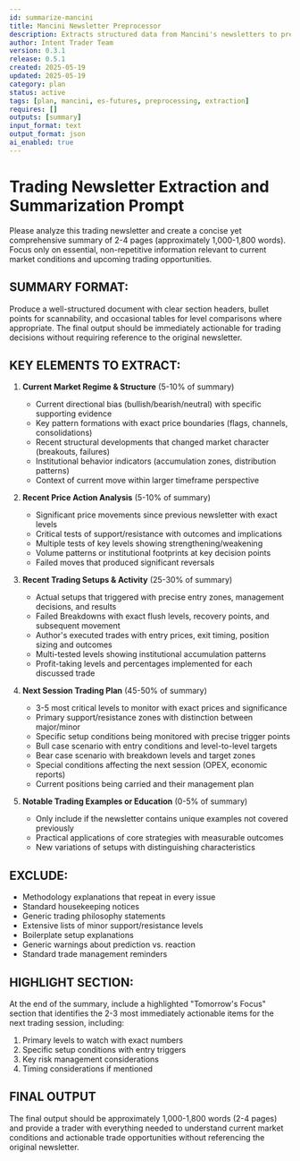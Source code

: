 ```yaml
---
id: summarize-mancini
title: Mancini Newsletter Preprocessor
description: Extracts structured data from Mancini's newsletters to prepare for analysis
author: Intent Trader Team
version: 0.3.1
release: 0.5.1
created: 2025-05-19
updated: 2025-05-19
category: plan
status: active
tags: [plan, mancini, es-futures, preprocessing, extraction]
requires: []
outputs: [summary]
input_format: text
output_format: json
ai_enabled: true
---
```


# Trading Newsletter Extraction and Summarization Prompt

Please analyze this trading newsletter and create a concise yet comprehensive summary of 2-4 pages (approximately 1,000-1,800 words). Focus only on essential, non-repetitive information relevant to current market conditions and upcoming trading opportunities.

## SUMMARY FORMAT:
Produce a well-structured document with clear section headers, bullet points for scannability, and occasional tables for level comparisons where appropriate. The final output should be immediately actionable for trading decisions without requiring reference to the original newsletter.

## KEY ELEMENTS TO EXTRACT:

1. **Current Market Regime & Structure** (5-10% of summary)
   * Current directional bias (bullish/bearish/neutral) with specific supporting evidence
   * Key pattern formations with exact price boundaries (flags, channels, consolidations)
   * Recent structural developments that changed market character (breakouts, failures)
   * Institutional behavior indicators (accumulation zones, distribution patterns)
   * Context of current move within larger timeframe perspective

2. **Recent Price Action Analysis** (5-10% of summary)
   * Significant price movements since previous newsletter with exact levels
   * Critical tests of support/resistance with outcomes and implications
   * Multiple tests of key levels showing strengthening/weakening
   * Volume patterns or institutional footprints at key decision points
   * Failed moves that produced significant reversals

3. **Recent Trading Setups & Activity** (25-30% of summary)
   * Actual setups that triggered with precise entry zones, management decisions, and results
   * Failed Breakdowns with exact flush levels, recovery points, and subsequent movement
   * Author's executed trades with entry prices, exit timing, position sizing and outcomes
   * Multi-tested levels showing institutional accumulation patterns
   * Profit-taking levels and percentages implemented for each discussed trade

4. **Next Session Trading Plan** (45-50% of summary)
   * 3-5 most critical levels to monitor with exact prices and significance
   * Primary support/resistance zones with distinction between major/minor
   * Specific setup conditions being monitored with precise trigger points
   * Bull case scenario with entry conditions and level-to-level targets
   * Bear case scenario with breakdown levels and target zones
   * Special conditions affecting the next session (OPEX, economic reports)
   * Current positions being carried and their management plan

5. **Notable Trading Examples or Education** (0-5% of summary)
   * Only include if the newsletter contains unique examples not covered previously
   * Practical applications of core strategies with measurable outcomes
   * New variations of setups with distinguishing characteristics

## EXCLUDE:
* Methodology explanations that repeat in every issue
* Standard housekeeping notices
* Generic trading philosophy statements
* Extensive lists of minor support/resistance levels
* Boilerplate setup explanations
* Generic warnings about prediction vs. reaction
* Standard trade management reminders

## HIGHLIGHT SECTION:
At the end of the summary, include a highlighted "Tomorrow's Focus" section that identifies the 2-3 most immediately actionable items for the next trading session, including:
1. Primary levels to watch with exact numbers
2. Specific setup conditions with entry triggers
3. Key risk management considerations
4. Timing considerations if mentioned

## FINAL OUTPUT
The final output should be approximately 1,000-1,800 words (2-4 pages) and provide a trader with everything needed to understand current market conditions and actionable trade opportunities without referencing the original newsletter.